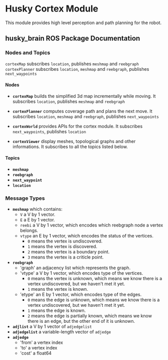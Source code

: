 # Husky Cortex Module
This module provides high level perception and path planning for the robot.
## husky_brain ROS Package Documentation
### Nodes and Topics
`cortexMap` subscribes `location`, publishes `meshmap` and `reebgraph`
`cortexPlanner` subscribes `location`, `meshmap` and `reebgraph`, publishes `next_waypoints`

#### Nodes
* **`cortexMap`** builds the simplified 3d map incrementally while moving. It subscribes `location`, publishes `meshmap` and `reebgraph`

* **`cortexPlanner`** computes coverage path and plans the next move. It subscribes `location`, `meshmap` and `reebgraph`, publishes `next_waypoints`
* **`cortexWorld`** provides APIs for the cortex module. It subscribes `next_waypoints`, publishes `location`
* **`cortexViewer`** display meshes, topological graphs and other informations. It subscribes to all the topics listed below.
#### Topics
* **`meshmap`**
* **`reebgraph`**
* **`next_waypoint`**
* **`location`**

### Message Types
* **`meshmap`** which contains:
    * `V` a V by 1 vector.
    * `E` a E by 1 vector.
    * `reebi` a  V by 1 vector, which encodes which reebgraph node a vertex belongs.
    * `vtype` an E by 1 vector, which encodes the status of the vertices.
        * `0` means the vertex is undiscovered.
        * `1` means the vertex is discovered.
        * `2` means the vertex is a boundary point.
        * `3` means the vertex is a criticle point.
* **`reebgraph`**
    * 'graph' an adjacency list which represents the graph. 
    * 'vtype' a  V by 1 vector, which encodes type of the vertices.
        * `0` means the vertex is unknown, which means we know there is a vertex undiscovered, but we haven't met it yet.
        * `1` means the vertex is known.
    * 'etype' an E by 1 vector, which encodes type of the edges.
        * `0` means the edge is unknown, which means we know there is a vertex undiscovered, but we haven't met it yet.
        * `1` means the edge is known.
        * `2` means the edge is partially known, which means we know there is an edge, but the other end of it is unknown.
* **`adjlist`** a V by 1 vector of `adjedgelist` 
* **`adjedgelist`** a variable-length vector of `adjedge`
* **`adjedge`**
    * 'from' a vertex index
    * 'to' a vertex index
    * 'cost' a float64


